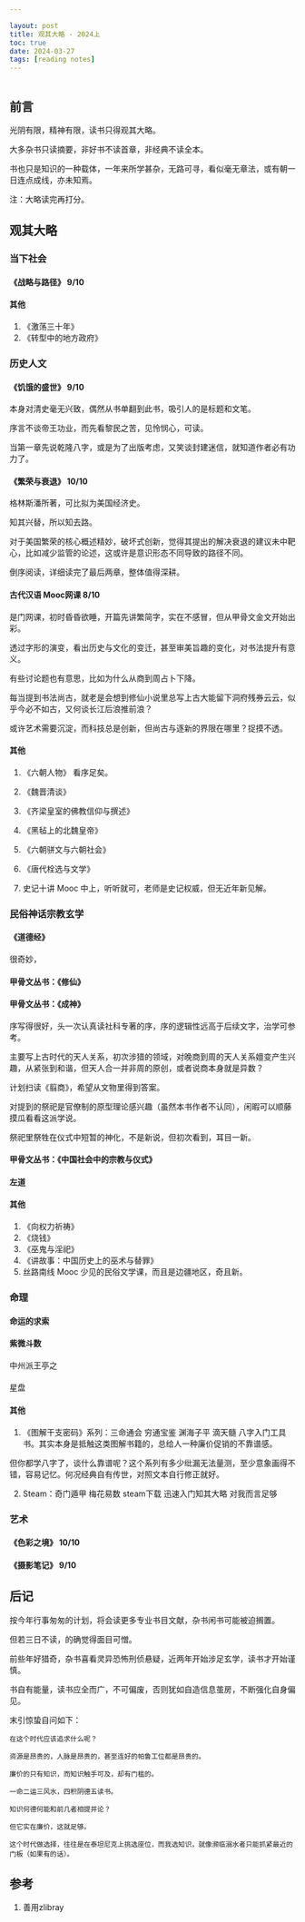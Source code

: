 ```yaml
---

layout: post
title: 观其大略 - 2024上
toc: true
date: 2024-03-27
tags: [reading notes]
---
```



``` toc
```

## 前言
光阴有限，精神有限，读书只得观其大略。

大多杂书只读摘要，非好书不读首章，非经典不读全本。

书也只是知识的一种载体，一年来所学甚杂，无路可寻，看似毫无章法，或有朝一日连点成线，亦未知焉。

注：大略读完再打分。

## 观其大略
### 当下社会
#### 《战略与路径》 9/10

#### 

#### 其他
1. 《激荡三十年》
2. 《转型中的地方政府》

### 历史人文
#### 《饥饿的盛世》 9/10
本身对清史毫无兴致，偶然从书单翻到此书，吸引人的是标题和文笔。

序言不谈帝王功业，而先看黎民之苦，见怜悯心，可读。

当第一章先说乾隆八字，或是为了出版考虑，又笑谈封建迷信，就知道作者必有功力了。


#### 《繁荣与衰退》 10/10
格林斯潘所著，可比拟为美国经济史。

知其兴替，所以知去路。

对于美国繁荣的核心概述精妙，破坏式创新，觉得其提出的解决衰退的建议未中靶心，比如减少监管的论述，这或许是意识形态不同导致的路径不同。

倒序阅读，详细读完了最后两章，整体值得深耕。

#### 古代汉语 Mooc网课 8/10
是门网课，初时昏昏欲睡，开篇先讲繁简字，实在不感冒，但从甲骨文金文开始出彩。

透过字形的演变，看出历史与文化的变迁，甚至审美旨趣的变化，对书法提升有意义。

有些讨论题也有意思，比如为什么从商到周占卜下降。

每当提到书法尚古，就老是会想到修仙小说里总写上古大能留下洞府残券云云，似乎今必不如古，又何谈长江后浪推前浪？

或许艺术需要沉淀，而科技总是创新，但尚古与逐新的界限在哪里？捉摸不透。


#### 其他

1. 《六朝人物》
看序足矣。

2. 《魏晋清谈》


3. 《齐梁皇室的佛教信仰与撰述》


4. 《黑毡上的北魏皇帝》


5. 《六朝骈文与六朝社会》


6. 《唐代栓选与文学》


7.  史记十讲 Mooc
中上，听听就可，老师是史记权威，但无近年新见解。

### 民俗神话宗教玄学
#### 《道德经》
很奇妙，

#### 

#### 甲骨文丛书：《修仙》

#### 甲骨文丛书：《成神》
序写得很好，头一次认真读社科专著的序，序的逻辑性远高于后续文字，治学可参考。

主要写上古时代的天人关系，初次涉猎的领域，对晚商到周的天人关系嬗变产生兴趣，从紧张到和谐，但天人合一并非周的原创，或者说商本身就是异数？

计划扫读《翦商》，希望从文物里得到答案。

对提到的祭祀是官僚制的原型理论感兴趣（虽然本书作者不认同），闲暇可以顺藤摸瓜看看这派学说。

祭祀里祭牲在仪式中短暂的神化，不是新说，但初次看到，耳目一新。


#### 甲骨文丛书：《中国社会中的宗教与仪式》

#### 左道

#### 其他
1. 《向权力祈祷》
2. 《烧钱》
3. 《巫鬼与淫祀》
4. 《讲故事：中国历史上的巫术与替罪》
5. 丝路南线 Mooc
少见的民俗文学课，而且是边疆地区，奇且新。


### 命理
#### 命运的求索

#### 紫微斗数
中州派王亭之

#### 
星盘

#### 其他
1. 《图解干支密码》系列：三命通会 穷通宝鉴 渊海子平 滴天髓
八字入门工具书。其实本身是抵触这类图解书籍的，总给人一种廉价促销的不靠谱感。

但你都学八字了，谈什么靠谱呢？这个系列有多少纰漏无法量测，至少意象画得不错，容易记忆。何况经典自有传世，对照文本自行修正就好。

2. Steam：奇门遁甲 梅花易数
steam下载 迅速入门知其大略 对我而言足够



### 艺术
#### 《色彩之境》 10/10

#### 《摄影笔记》 9/10

## 后记
按今年行事匆匆的计划，将会读更多专业书目文献，杂书闲书可能被迫搁置。

但若三日不读，的确觉得面目可憎。

前些年好猎奇，杂书喜看灵异恐怖刑侦悬疑，近两年开始涉足玄学，读书才开始谨慎。

书自有能量，读书应全而广，不可偏废，否则犹如自造信息茧房，不断强化自身偏见。


末引惊蛰自问如下：
>
    在这个时代应该追求什么呢？

    资源是昂贵的，人脉是昂贵的，甚至连好的帕鲁工位都是昂贵的。

    廉价的只有知识，而知识触手可及，却有门槛的。

    一命二运三风水，四积阴德五读书。

    知识何德何能和前几者相提并论？

    但它实在廉价，这就足够。

    这个时代做选择，往往是在泰坦尼克上挑选座位，而我选知识，就像濒临溺水者只能抓紧最近的门板（如果有的话）。


## 参考
1. 善用zlibray